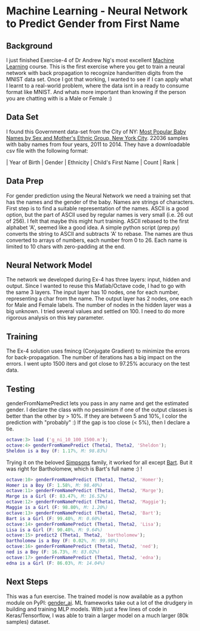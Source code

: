 # Machine Learning - Neural Network to Predict Gender from First Name

## Background
I just finished Exercise-4 of Dr Andrew Ng's most excellent [Machine
Learning](https://www.coursera.org/learn/machine-learning) course.  This is the first exercise where
you get to train a neural network with back propagation to recognize handwritten digits from the MNIST
data set. Once I got that working, I wanted to see if I can apply what I learnt to a real-world problem,
where the data isnt in a ready to consume format like MNIST. And whats more important than knowing
if the person you are chatting with is a Male or Female :)

## Data Set
I found this Government data-set from the City of NY: [Most Popular Baby Names by Sex and Mother's
Ethnic Group, New York City](https://catalog.data.gov/dataset/most-popular-baby-names-by-sex-and-mothers-ethnic-group-new-york-city-8c742).
22036 samples with baby names from four years, 2011 to 2014. They have a downloadable csv file with
the following format:

| Year of Birth | Gender | Ethnicity | Child's First Name | Count | Rank |

## Data Prep
For gender prediction using the Neural Network we need a training set that has the names and the
gender of the baby. Names are strings of characters. First step is to
find a suitable representation of the names. ASCII is a good option, but the part of ASCII used by
regular names is very small (i.e. 26 out of 256). I felt that maybe this might hurt training. ASCII
rebased to the first alphabet 'A', seemed like a good idea.  A simple python script (prep.py)
converts the string to ASCII and subtracts 'A' to rebase. The names are thus converted to arrays of
numbers, each number from 0 to 26. Each name is limited to 10 chars with zero-padding at the end. 

## Neural Network Model
The network we developed during Ex-4 has three layers: input, hidden and output. Since I wanted to
reuse this Matlab/Octave code, I had to go with the same 3 layers. The input layer has 10 nodes, one
for each number, representing a char from the name. The output layer has 2 nodes, one each for Male
and Female labels. The number of nodes in the hidden layer was a big unknown. I tried several values
and settled on 100. I need to do more rigorous analysis on this key parameter.

## Training
The Ex-4 solution uses fmincg (Conjugate Gradient) to minimize the errors for back-propagation. The
number of iterations has a big impact on the errors. I went upto 1500 iters and got close to 97.25%
accuracy on the test data. 

## Testing
genderFromNamePredict lets you pass in any name and get the estimated gender. I declare the class
with no pessimism if one of the output classes is better than the other by > 10%. If they are
between 5 and 10%, I color the prediction with "probably" :) If the gap is too close (< 5%), then I
declare a tie. 

```Matlab
octave:3> load ('g_ni_10_100_1500.m');
octave:4> genderFromNamePredict (Theta1, Theta2, 'Sheldon');
Sheldon is a Boy (F: 1.17%, M: 98.83%)
```

Trying it on the beloved [Simpsons](https://en.wikipedia.org/wiki/The_Simpsons)
family, it worked for all except
[Bart](https://en.wikipedia.org/wiki/Bart_Simpson). But it was right for
Bartholomew, which is Bart's full name :) !

```Matlab
octave:10> genderFromNamePredict (Theta1, Theta2, 'Homer');
Homer is a Boy (F: 1.58%, M: 98.40%)
octave:11> genderFromNamePredict (Theta1, Theta2, 'Marge');
Marge is a Girl (F: 83.47%, M: 16.52%)
octave:12> genderFromNamePredict (Theta1, Theta2, 'Maggie');
Maggie is a Girl (F: 98.80%, M: 1.20%)
octave:13> genderFromNamePredict (Theta1, Theta2, 'Bart');
Bart is a Girl (F: 99.40%, M: 0.60%)
octave:14> genderFromNamePredict (Theta1, Theta2, 'Lisa');
Lisa is a Girl (F: 90.40%, M: 9.64%)
octave:15> predict2 (Theta1, Theta2, 'bartholomew');
bartholomew is a Boy (F: 0.02%, M: 99.98%)
octave:16> genderFromNamePredict (Theta1, Theta2, 'ned');
ned is a Boy (F: 16.73%, M: 83.02%)
octave:17> genderFromNamePredict (Theta1, Theta2, 'edna');
edna is a Girl (F: 86.03%, M: 14.04%)
```

## Next Steps
This was a fun exercise. The trained model is now available as a python module on PyPI:
[gender_ai](https://github.com/leophagus/gender_ai). ML frameworks take out a lot of the drudgery in
building and training MLP models. With just a few lines of code in Keras/Tensorflow, I was able to
train a larger model on a much larger (80k samples) dataset. 
